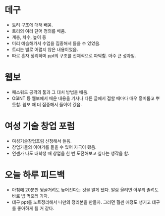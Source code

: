 # 데구
+ 트리 구조에 대해 배움.
+ 트리의 여러 단어 정의를 배움.
+ 계층, 차수, 높이 등
+ 미리 예습해가서 수업을 집중해서 들을 수 있었음.
+ 트리는 별로 어렵지 않은 내용이었음.
+ 따로 혼자 정리하며 ppt의 구조를 전체적으로 파악함. 아주 큰 성과임.

# 웹보
+ 패스워드 공격의 툴과 그 대처 방법을 배움.
+ OSINT 등 웹보에서 배운 내용을 기사나 다른 글에서 접할 때마다 매우 흥미롭고 뿌듯함. 웹보 때 더 집중해서 들어야 겠음.

# 여성 기술 창업 포럼
+ 여성기술창업포럼 신청해서 들음. 
+ 창업가들의 이야기를 들을 수 있어 자극이 됐음. 
+ 언젠가 나도 대학생 때 창업을 한 번 도전해보고 싶다는 생각을 함.

# 오늘 하루 피드백
+ 아침에 20분만 뒹굴거려도 늦어진다는 것을 알게 됐다. 알람 울리면 아무리 졸려도 바로 밥 먹으러 가자.
+ 데구 ppt를 노트정리해서 나만의 정리본을 만들자. 그러면 훨씬 애정도 생기고 데구를 좋아하게 될 거 같다.
